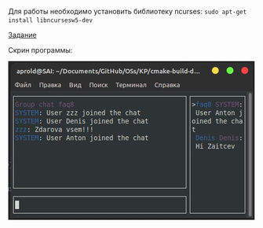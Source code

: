 Для работы необходимо установить библиотеку ncurses: `sudo apt-get install libncursesw5-dev`

[Задание](task/OS_KP_v3.odt)

Скрин программы:

![](img/ex1.jpg)
